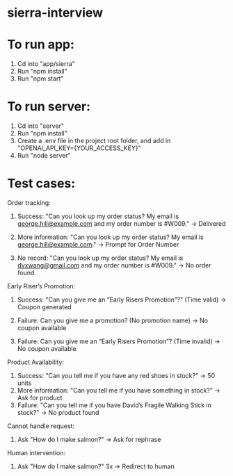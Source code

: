 # sierra-interview

# To run app:

1. Cd into "app/sierra"
2. Run "npm install"
3. Run "npm start"

# To run server:

1. Cd into "server"
2. Run "npm install"
3. Create a .env file in the project root folder, and add in "OPENAI_API_KEY={YOUR_ACCESS_KEY}"
4. Run "node server"

# Test cases:

Order tracking:

1. Success: "Can you look up my order status? My email is george.hill@example.com and my order number is #W009." -> Delivered

2. More information: "Can you look up my order status? My email is george.hill@example.com." -> Prompt for Order Number

3. No record: "Can you look up my order status? My email is dvxwang@gmail.com and my order number is #W009." -> No order found

Early Riser’s Promotion:

1. Success: "Can you give me an “Early Risers Promotion”?" (Time valid) -> Coupon generated

2. Failure: Can you give me a promotion? (No promotion name) -> No coupon available

3. Failure: Can you give me an “Early Risers Promotion”? (Time invalid) -> No coupon available

Product Availability:

1. Success: "Can you tell me if you have any red shoes in stock?" -> 50 units
2. More information: "Can you tell me if you have something in stock?" -> Ask for product
3. Failure: "Can you tell me if you have David’s Fragile Walking Stick in stock?" -> No product found

Cannot handle request:

1. Ask "How do I make salmon?" -> Ask for rephrase

Human intervention:

1. Ask "How do I make salmon?" 3x -> Redirect to human


